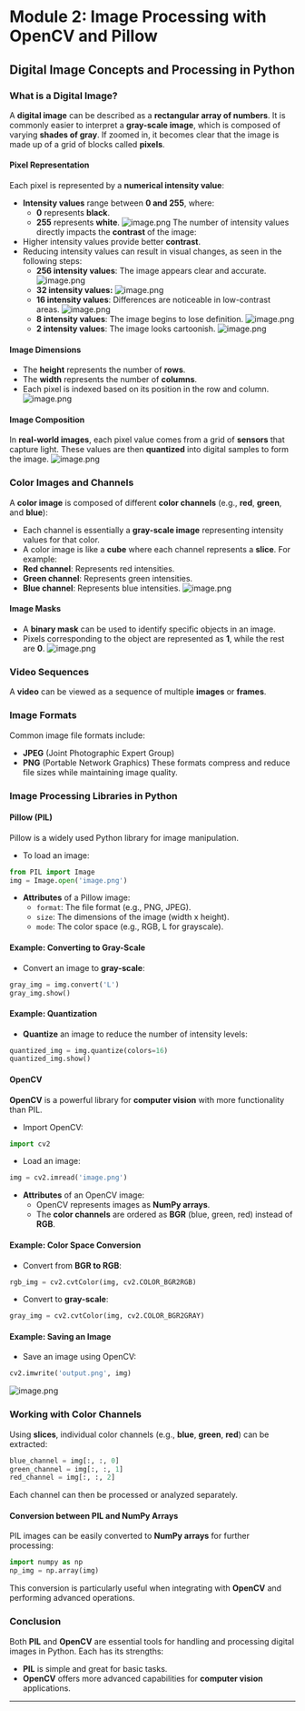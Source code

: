 

# Module 2: Image Processing with OpenCV and Pillow
## Digital Image Concepts and Processing in Python
### What is a Digital Image?
A **digital image** can be described as a **rectangular array of numbers**. It is commonly easier to interpret a **gray-scale image**, which is composed of varying **shades of gray**. If zoomed in, it becomes clear that the image is made up of a grid of blocks called **pixels**.
#### Pixel Representation
Each pixel is represented by a **numerical intensity value**:
- **Intensity values** range between **0 and 255**, where:
	- **0** represents **black**.
	- **255** represents **white**.
![image.png](https://prod-files-secure.s3.us-west-2.amazonaws.com/03e82b26-cccb-4906-bb56-adabcbdc0655/fa1bb4aa-313a-44c2-a7b3-7fa4a8432b08/image.png?X-Amz-Algorithm=AWS4-HMAC-SHA256&X-Amz-Content-Sha256=UNSIGNED-PAYLOAD&X-Amz-Credential=ASIAZI2LB466UXZSLHJH%2F20250202%2Fus-west-2%2Fs3%2Faws4_request&X-Amz-Date=20250202T051406Z&X-Amz-Expires=3600&X-Amz-Security-Token=IQoJb3JpZ2luX2VjENz%2F%2F%2F%2F%2F%2F%2F%2F%2F%2FwEaCXVzLXdlc3QtMiJGMEQCIEbyz2ZaSA9LzlEX6JRp8ribyUGHL1W40YvBfNE4%2BGTxAiBYYMisOecY6IejiJytI%2BsgE2zzf%2Be4m0%2BgGXVNLJChayqIBAjl%2F%2F%2F%2F%2F%2F%2F%2F%2F%2F8BEAAaDDYzNzQyMzE4MzgwNSIM2v76rxWLVzGSQm7fKtwDuoqhZU%2BEOCgFLiCN2Ue8xGeTtQ%2BZEsff23p%2Fg%2F4H0L3M5gK%2BXP%2BUXNXGuaXO0%2F5AWKmTG5UdSZHYcV0TO77esWdv9Ia2ijY%2BoGNFdqoNtMasK45IEodLrwpsQe5dI1UeHWwlLKj8L8LlJUsrhzf5ADZCkUoCS8PHyLduhtrd5AjwHoWnQCunFbm5w5XkHUDw5D4zaFWiID%2Fi5LO4HoIRUoRfSoemt8OE0lH93f4H6bbFUbWfhdRXSoFhUyjqQOtg%2FmYo8Q00%2Fdv8oIZQkUPRTqlx%2F8Nt9V1G6DWAXTpBxjVrV3ADJfZ%2BY212yzHaoRAMduy4HiuLqDiYhU3NfyFXwaQzYvDUQM5W2er%2BujgOhsEI1YWhbBfb7pHfNccB33Q4dFe4xVK4Wp6cqPoEF0FNR0Rj%2ByL2qQ6BLNSvx1KNictcZqkdhCs26hl1l200ec6%2BXeHreW%2FEYfxFYOfhuxPDEKFz2ivvQVPpmgBe1DCW%2BFtY4pC3svD2G%2FusuLLdCfxMHDTZOyWzABa%2FIfNU6lmptA9P7O6oL7Ix9m3pVGOdWn%2BbOj%2BHvGSZCNJ3%2F92IzeBBCTqE%2FsX8VhB5xq7WiekmSlTzpiDN61WqCeehjGwi10FRiCnNiAmNq8VJg4ww1%2BH7vAY6pgFORx%2BwGUxxAIK2tidQ8BW3N7gm0Cp1XEG9dyDCOG%2BwNib9d4nzPMjdleRQkcHcpwwIYXu1RDwrSEFMDNM8ndpehmLftvn60VQbq3H5LrmhHOdvmG%2FSlMwpQtlgiOCrhIrZi%2FrLZ9Er%2FoMG%2Fju4Cp9Ff4w3RHfPyg%2BEl3KZT%2B%2F7PUtx%2F9B9OFashJhxmBPZwk7Z8MOFout0DacvJ4IaPss3y7vsfyLi&X-Amz-Signature=d62a8b9c95ec1358277b602ff7293af763042bd6a6dbd783a6729ab266ec8e36&X-Amz-SignedHeaders=host&x-id=GetObject)
The number of intensity values directly impacts the **contrast** of the image:
- Higher intensity values provide better **contrast**.
- Reducing intensity values can result in visual changes, as seen in the following steps:
	- **256 intensity values**: The image appears clear and accurate.
![image.png](https://prod-files-secure.s3.us-west-2.amazonaws.com/03e82b26-cccb-4906-bb56-adabcbdc0655/0de7dfb4-99dc-4b87-8932-5165b3c3b775/image.png?X-Amz-Algorithm=AWS4-HMAC-SHA256&X-Amz-Content-Sha256=UNSIGNED-PAYLOAD&X-Amz-Credential=ASIAZI2LB4664E4AVGMJ%2F20250202%2Fus-west-2%2Fs3%2Faws4_request&X-Amz-Date=20250202T051406Z&X-Amz-Expires=3600&X-Amz-Security-Token=IQoJb3JpZ2luX2VjENz%2F%2F%2F%2F%2F%2F%2F%2F%2F%2FwEaCXVzLXdlc3QtMiJIMEYCIQCnuxPSmfxGlzD7JhL4vgqA1VlBNFjR1OoA5aRmPZTM2AIhAN5b%2FtY9lbpeF8l%2FWo8ikrw%2FB8GYjLxv8MQGnCz4IkenKogECOX%2F%2F%2F%2F%2F%2F%2F%2F%2F%2FwEQABoMNjM3NDIzMTgzODA1IgyZ4XonR2A4Q50F6jUq3AOyNoKsxoXOY0gH8nZultPwA6sBhwX5TUHrrSGsRfDMZ6t1gmwBYj1C4OR0wRbnBfK3CW5HzzIxOLQWPLFqsBtjWSAAIcL1muo1nXYanCb%2BnFhEpW%2FKJ6QoK%2BZKdfNOXwgjbNke%2FY%2BTALUCx99UOPv9tsmAQFkulDfMVrm%2Blu4nducVo0RNi%2FZQZWurYfdxCcTPEsPLJVswPnEUjA%2BbnBX1NDRnMj3zVM7CkEAp4BtZUu2n%2FyMhenvIwRpo5qbJtQhAxHFHR8Ntmf02XCKAiADISPD5OWGbV6zUfRhrONDKofaSUYI71dBCCSZ%2BmpOzlmThDHO4UQHMzFrZ87S%2F5ynaCtnDD8JNcVeiLHOteKIe0G%2FdvkEXfBjFrvdv7sv4LnuHs8rUuNRSQFMf5R4omRFEi1A03rSmu8Y8FRpwZRnXvIsR0nktG8aEd4dyIOA3iVvAPM%2BZm84ydMnc8Aiqty6cB6iSkI1fxgUUhK76G0%2B%2FkSm6ZLt%2FehUE8h3nWey%2FObBgNx%2BH0SuNWeWZ2%2FLG43FoY%2B0evpN2%2B1B6O0eXFduyV00YuJWfJcllWp%2FwuLtriz4uict0S6HI%2F%2BmfuuME2ZBlFpeiKO2DM4HXoNhsYXfW5ArZgrE4cbHlrz%2Bg9TCq4fu8BjqkAfPatA4KrY%2BmMdlzeuCHmPfD7EOYR%2Fr1N%2FoyDyAbVTISmFkzo1fpcpVpC2nlol7fsQut8hdsPXM1N6uTZpJ4QYMsSzQ8HGs1ZWNWVRIA0SlXSlIH3d74FJX7Ep%2BALEieIs%2BrXAuJl4F6vwM3a%2Fpw%2FAjjS6BWS%2Fv8cd%2F2pGCnrQSiGTsyOHPuQtKxDkdIFTdO0K0AUbdwdzRvZnTwUkQdhscf4%2B7I&X-Amz-Signature=dd434d9c26aa4f5f3e3557c5530e37d4d6f12c29030f12eaa63b705d3b1f0fc4&X-Amz-SignedHeaders=host&x-id=GetObject)
	- **32 intensity values:**
![image.png](https://prod-files-secure.s3.us-west-2.amazonaws.com/03e82b26-cccb-4906-bb56-adabcbdc0655/7eb81f08-b190-4c5a-ba2b-2a498a15b2c4/image.png?X-Amz-Algorithm=AWS4-HMAC-SHA256&X-Amz-Content-Sha256=UNSIGNED-PAYLOAD&X-Amz-Credential=ASIAZI2LB4664E4AVGMJ%2F20250202%2Fus-west-2%2Fs3%2Faws4_request&X-Amz-Date=20250202T051406Z&X-Amz-Expires=3600&X-Amz-Security-Token=IQoJb3JpZ2luX2VjENz%2F%2F%2F%2F%2F%2F%2F%2F%2F%2FwEaCXVzLXdlc3QtMiJIMEYCIQCnuxPSmfxGlzD7JhL4vgqA1VlBNFjR1OoA5aRmPZTM2AIhAN5b%2FtY9lbpeF8l%2FWo8ikrw%2FB8GYjLxv8MQGnCz4IkenKogECOX%2F%2F%2F%2F%2F%2F%2F%2F%2F%2FwEQABoMNjM3NDIzMTgzODA1IgyZ4XonR2A4Q50F6jUq3AOyNoKsxoXOY0gH8nZultPwA6sBhwX5TUHrrSGsRfDMZ6t1gmwBYj1C4OR0wRbnBfK3CW5HzzIxOLQWPLFqsBtjWSAAIcL1muo1nXYanCb%2BnFhEpW%2FKJ6QoK%2BZKdfNOXwgjbNke%2FY%2BTALUCx99UOPv9tsmAQFkulDfMVrm%2Blu4nducVo0RNi%2FZQZWurYfdxCcTPEsPLJVswPnEUjA%2BbnBX1NDRnMj3zVM7CkEAp4BtZUu2n%2FyMhenvIwRpo5qbJtQhAxHFHR8Ntmf02XCKAiADISPD5OWGbV6zUfRhrONDKofaSUYI71dBCCSZ%2BmpOzlmThDHO4UQHMzFrZ87S%2F5ynaCtnDD8JNcVeiLHOteKIe0G%2FdvkEXfBjFrvdv7sv4LnuHs8rUuNRSQFMf5R4omRFEi1A03rSmu8Y8FRpwZRnXvIsR0nktG8aEd4dyIOA3iVvAPM%2BZm84ydMnc8Aiqty6cB6iSkI1fxgUUhK76G0%2B%2FkSm6ZLt%2FehUE8h3nWey%2FObBgNx%2BH0SuNWeWZ2%2FLG43FoY%2B0evpN2%2B1B6O0eXFduyV00YuJWfJcllWp%2FwuLtriz4uict0S6HI%2F%2BmfuuME2ZBlFpeiKO2DM4HXoNhsYXfW5ArZgrE4cbHlrz%2Bg9TCq4fu8BjqkAfPatA4KrY%2BmMdlzeuCHmPfD7EOYR%2Fr1N%2FoyDyAbVTISmFkzo1fpcpVpC2nlol7fsQut8hdsPXM1N6uTZpJ4QYMsSzQ8HGs1ZWNWVRIA0SlXSlIH3d74FJX7Ep%2BALEieIs%2BrXAuJl4F6vwM3a%2Fpw%2FAjjS6BWS%2Fv8cd%2F2pGCnrQSiGTsyOHPuQtKxDkdIFTdO0K0AUbdwdzRvZnTwUkQdhscf4%2B7I&X-Amz-Signature=5769c88910dabf520ea67e8b752129ddbd53e2f980d91e8f0397a2cef19b42c5&X-Amz-SignedHeaders=host&x-id=GetObject)
	- **16 intensity values**: Differences are noticeable in low-contrast areas.
![image.png](https://prod-files-secure.s3.us-west-2.amazonaws.com/03e82b26-cccb-4906-bb56-adabcbdc0655/6bf56d44-9a14-4b7b-98c2-1f00b8630f0c/image.png?X-Amz-Algorithm=AWS4-HMAC-SHA256&X-Amz-Content-Sha256=UNSIGNED-PAYLOAD&X-Amz-Credential=ASIAZI2LB4664E4AVGMJ%2F20250202%2Fus-west-2%2Fs3%2Faws4_request&X-Amz-Date=20250202T051406Z&X-Amz-Expires=3600&X-Amz-Security-Token=IQoJb3JpZ2luX2VjENz%2F%2F%2F%2F%2F%2F%2F%2F%2F%2FwEaCXVzLXdlc3QtMiJIMEYCIQCnuxPSmfxGlzD7JhL4vgqA1VlBNFjR1OoA5aRmPZTM2AIhAN5b%2FtY9lbpeF8l%2FWo8ikrw%2FB8GYjLxv8MQGnCz4IkenKogECOX%2F%2F%2F%2F%2F%2F%2F%2F%2F%2FwEQABoMNjM3NDIzMTgzODA1IgyZ4XonR2A4Q50F6jUq3AOyNoKsxoXOY0gH8nZultPwA6sBhwX5TUHrrSGsRfDMZ6t1gmwBYj1C4OR0wRbnBfK3CW5HzzIxOLQWPLFqsBtjWSAAIcL1muo1nXYanCb%2BnFhEpW%2FKJ6QoK%2BZKdfNOXwgjbNke%2FY%2BTALUCx99UOPv9tsmAQFkulDfMVrm%2Blu4nducVo0RNi%2FZQZWurYfdxCcTPEsPLJVswPnEUjA%2BbnBX1NDRnMj3zVM7CkEAp4BtZUu2n%2FyMhenvIwRpo5qbJtQhAxHFHR8Ntmf02XCKAiADISPD5OWGbV6zUfRhrONDKofaSUYI71dBCCSZ%2BmpOzlmThDHO4UQHMzFrZ87S%2F5ynaCtnDD8JNcVeiLHOteKIe0G%2FdvkEXfBjFrvdv7sv4LnuHs8rUuNRSQFMf5R4omRFEi1A03rSmu8Y8FRpwZRnXvIsR0nktG8aEd4dyIOA3iVvAPM%2BZm84ydMnc8Aiqty6cB6iSkI1fxgUUhK76G0%2B%2FkSm6ZLt%2FehUE8h3nWey%2FObBgNx%2BH0SuNWeWZ2%2FLG43FoY%2B0evpN2%2B1B6O0eXFduyV00YuJWfJcllWp%2FwuLtriz4uict0S6HI%2F%2BmfuuME2ZBlFpeiKO2DM4HXoNhsYXfW5ArZgrE4cbHlrz%2Bg9TCq4fu8BjqkAfPatA4KrY%2BmMdlzeuCHmPfD7EOYR%2Fr1N%2FoyDyAbVTISmFkzo1fpcpVpC2nlol7fsQut8hdsPXM1N6uTZpJ4QYMsSzQ8HGs1ZWNWVRIA0SlXSlIH3d74FJX7Ep%2BALEieIs%2BrXAuJl4F6vwM3a%2Fpw%2FAjjS6BWS%2Fv8cd%2F2pGCnrQSiGTsyOHPuQtKxDkdIFTdO0K0AUbdwdzRvZnTwUkQdhscf4%2B7I&X-Amz-Signature=91834d6588384bdaad962a6eeddc2ac11b3772de52a8aa28a3e06a4e441f4c68&X-Amz-SignedHeaders=host&x-id=GetObject)
	- **8 intensity values**: The image begins to lose definition.
![image.png](https://prod-files-secure.s3.us-west-2.amazonaws.com/03e82b26-cccb-4906-bb56-adabcbdc0655/cca05878-ca1a-43e0-8bec-1d146756f9ae/image.png?X-Amz-Algorithm=AWS4-HMAC-SHA256&X-Amz-Content-Sha256=UNSIGNED-PAYLOAD&X-Amz-Credential=ASIAZI2LB4664E4AVGMJ%2F20250202%2Fus-west-2%2Fs3%2Faws4_request&X-Amz-Date=20250202T051406Z&X-Amz-Expires=3600&X-Amz-Security-Token=IQoJb3JpZ2luX2VjENz%2F%2F%2F%2F%2F%2F%2F%2F%2F%2FwEaCXVzLXdlc3QtMiJIMEYCIQCnuxPSmfxGlzD7JhL4vgqA1VlBNFjR1OoA5aRmPZTM2AIhAN5b%2FtY9lbpeF8l%2FWo8ikrw%2FB8GYjLxv8MQGnCz4IkenKogECOX%2F%2F%2F%2F%2F%2F%2F%2F%2F%2FwEQABoMNjM3NDIzMTgzODA1IgyZ4XonR2A4Q50F6jUq3AOyNoKsxoXOY0gH8nZultPwA6sBhwX5TUHrrSGsRfDMZ6t1gmwBYj1C4OR0wRbnBfK3CW5HzzIxOLQWPLFqsBtjWSAAIcL1muo1nXYanCb%2BnFhEpW%2FKJ6QoK%2BZKdfNOXwgjbNke%2FY%2BTALUCx99UOPv9tsmAQFkulDfMVrm%2Blu4nducVo0RNi%2FZQZWurYfdxCcTPEsPLJVswPnEUjA%2BbnBX1NDRnMj3zVM7CkEAp4BtZUu2n%2FyMhenvIwRpo5qbJtQhAxHFHR8Ntmf02XCKAiADISPD5OWGbV6zUfRhrONDKofaSUYI71dBCCSZ%2BmpOzlmThDHO4UQHMzFrZ87S%2F5ynaCtnDD8JNcVeiLHOteKIe0G%2FdvkEXfBjFrvdv7sv4LnuHs8rUuNRSQFMf5R4omRFEi1A03rSmu8Y8FRpwZRnXvIsR0nktG8aEd4dyIOA3iVvAPM%2BZm84ydMnc8Aiqty6cB6iSkI1fxgUUhK76G0%2B%2FkSm6ZLt%2FehUE8h3nWey%2FObBgNx%2BH0SuNWeWZ2%2FLG43FoY%2B0evpN2%2B1B6O0eXFduyV00YuJWfJcllWp%2FwuLtriz4uict0S6HI%2F%2BmfuuME2ZBlFpeiKO2DM4HXoNhsYXfW5ArZgrE4cbHlrz%2Bg9TCq4fu8BjqkAfPatA4KrY%2BmMdlzeuCHmPfD7EOYR%2Fr1N%2FoyDyAbVTISmFkzo1fpcpVpC2nlol7fsQut8hdsPXM1N6uTZpJ4QYMsSzQ8HGs1ZWNWVRIA0SlXSlIH3d74FJX7Ep%2BALEieIs%2BrXAuJl4F6vwM3a%2Fpw%2FAjjS6BWS%2Fv8cd%2F2pGCnrQSiGTsyOHPuQtKxDkdIFTdO0K0AUbdwdzRvZnTwUkQdhscf4%2B7I&X-Amz-Signature=cfb55d3cd9e625391844268632a35c0c43319870f47c33966706a7fbaf9ff562&X-Amz-SignedHeaders=host&x-id=GetObject)
	- **2 intensity values**: The image looks cartoonish.
![image.png](https://prod-files-secure.s3.us-west-2.amazonaws.com/03e82b26-cccb-4906-bb56-adabcbdc0655/12da64d7-6b97-44e0-bc2c-52b9c47ce212/image.png?X-Amz-Algorithm=AWS4-HMAC-SHA256&X-Amz-Content-Sha256=UNSIGNED-PAYLOAD&X-Amz-Credential=ASIAZI2LB4664E4AVGMJ%2F20250202%2Fus-west-2%2Fs3%2Faws4_request&X-Amz-Date=20250202T051406Z&X-Amz-Expires=3600&X-Amz-Security-Token=IQoJb3JpZ2luX2VjENz%2F%2F%2F%2F%2F%2F%2F%2F%2F%2FwEaCXVzLXdlc3QtMiJIMEYCIQCnuxPSmfxGlzD7JhL4vgqA1VlBNFjR1OoA5aRmPZTM2AIhAN5b%2FtY9lbpeF8l%2FWo8ikrw%2FB8GYjLxv8MQGnCz4IkenKogECOX%2F%2F%2F%2F%2F%2F%2F%2F%2F%2FwEQABoMNjM3NDIzMTgzODA1IgyZ4XonR2A4Q50F6jUq3AOyNoKsxoXOY0gH8nZultPwA6sBhwX5TUHrrSGsRfDMZ6t1gmwBYj1C4OR0wRbnBfK3CW5HzzIxOLQWPLFqsBtjWSAAIcL1muo1nXYanCb%2BnFhEpW%2FKJ6QoK%2BZKdfNOXwgjbNke%2FY%2BTALUCx99UOPv9tsmAQFkulDfMVrm%2Blu4nducVo0RNi%2FZQZWurYfdxCcTPEsPLJVswPnEUjA%2BbnBX1NDRnMj3zVM7CkEAp4BtZUu2n%2FyMhenvIwRpo5qbJtQhAxHFHR8Ntmf02XCKAiADISPD5OWGbV6zUfRhrONDKofaSUYI71dBCCSZ%2BmpOzlmThDHO4UQHMzFrZ87S%2F5ynaCtnDD8JNcVeiLHOteKIe0G%2FdvkEXfBjFrvdv7sv4LnuHs8rUuNRSQFMf5R4omRFEi1A03rSmu8Y8FRpwZRnXvIsR0nktG8aEd4dyIOA3iVvAPM%2BZm84ydMnc8Aiqty6cB6iSkI1fxgUUhK76G0%2B%2FkSm6ZLt%2FehUE8h3nWey%2FObBgNx%2BH0SuNWeWZ2%2FLG43FoY%2B0evpN2%2B1B6O0eXFduyV00YuJWfJcllWp%2FwuLtriz4uict0S6HI%2F%2BmfuuME2ZBlFpeiKO2DM4HXoNhsYXfW5ArZgrE4cbHlrz%2Bg9TCq4fu8BjqkAfPatA4KrY%2BmMdlzeuCHmPfD7EOYR%2Fr1N%2FoyDyAbVTISmFkzo1fpcpVpC2nlol7fsQut8hdsPXM1N6uTZpJ4QYMsSzQ8HGs1ZWNWVRIA0SlXSlIH3d74FJX7Ep%2BALEieIs%2BrXAuJl4F6vwM3a%2Fpw%2FAjjS6BWS%2Fv8cd%2F2pGCnrQSiGTsyOHPuQtKxDkdIFTdO0K0AUbdwdzRvZnTwUkQdhscf4%2B7I&X-Amz-Signature=eca458b4413cf1256ccc7ae3c57047a7af5381b81f0e1de486c706f536d249ad&X-Amz-SignedHeaders=host&x-id=GetObject)
#### Image Dimensions
- The **height** represents the number of **rows**.
- The **width** represents the number of **columns**.
- Each pixel is indexed based on its position in the row and column.
![image.png](https://prod-files-secure.s3.us-west-2.amazonaws.com/03e82b26-cccb-4906-bb56-adabcbdc0655/ff056335-e79e-4491-b508-30cd45b6c194/image.png?X-Amz-Algorithm=AWS4-HMAC-SHA256&X-Amz-Content-Sha256=UNSIGNED-PAYLOAD&X-Amz-Credential=ASIAZI2LB466UXZSLHJH%2F20250202%2Fus-west-2%2Fs3%2Faws4_request&X-Amz-Date=20250202T051406Z&X-Amz-Expires=3600&X-Amz-Security-Token=IQoJb3JpZ2luX2VjENz%2F%2F%2F%2F%2F%2F%2F%2F%2F%2FwEaCXVzLXdlc3QtMiJGMEQCIEbyz2ZaSA9LzlEX6JRp8ribyUGHL1W40YvBfNE4%2BGTxAiBYYMisOecY6IejiJytI%2BsgE2zzf%2Be4m0%2BgGXVNLJChayqIBAjl%2F%2F%2F%2F%2F%2F%2F%2F%2F%2F8BEAAaDDYzNzQyMzE4MzgwNSIM2v76rxWLVzGSQm7fKtwDuoqhZU%2BEOCgFLiCN2Ue8xGeTtQ%2BZEsff23p%2Fg%2F4H0L3M5gK%2BXP%2BUXNXGuaXO0%2F5AWKmTG5UdSZHYcV0TO77esWdv9Ia2ijY%2BoGNFdqoNtMasK45IEodLrwpsQe5dI1UeHWwlLKj8L8LlJUsrhzf5ADZCkUoCS8PHyLduhtrd5AjwHoWnQCunFbm5w5XkHUDw5D4zaFWiID%2Fi5LO4HoIRUoRfSoemt8OE0lH93f4H6bbFUbWfhdRXSoFhUyjqQOtg%2FmYo8Q00%2Fdv8oIZQkUPRTqlx%2F8Nt9V1G6DWAXTpBxjVrV3ADJfZ%2BY212yzHaoRAMduy4HiuLqDiYhU3NfyFXwaQzYvDUQM5W2er%2BujgOhsEI1YWhbBfb7pHfNccB33Q4dFe4xVK4Wp6cqPoEF0FNR0Rj%2ByL2qQ6BLNSvx1KNictcZqkdhCs26hl1l200ec6%2BXeHreW%2FEYfxFYOfhuxPDEKFz2ivvQVPpmgBe1DCW%2BFtY4pC3svD2G%2FusuLLdCfxMHDTZOyWzABa%2FIfNU6lmptA9P7O6oL7Ix9m3pVGOdWn%2BbOj%2BHvGSZCNJ3%2F92IzeBBCTqE%2FsX8VhB5xq7WiekmSlTzpiDN61WqCeehjGwi10FRiCnNiAmNq8VJg4ww1%2BH7vAY6pgFORx%2BwGUxxAIK2tidQ8BW3N7gm0Cp1XEG9dyDCOG%2BwNib9d4nzPMjdleRQkcHcpwwIYXu1RDwrSEFMDNM8ndpehmLftvn60VQbq3H5LrmhHOdvmG%2FSlMwpQtlgiOCrhIrZi%2FrLZ9Er%2FoMG%2Fju4Cp9Ff4w3RHfPyg%2BEl3KZT%2B%2F7PUtx%2F9B9OFashJhxmBPZwk7Z8MOFout0DacvJ4IaPss3y7vsfyLi&X-Amz-Signature=a4f4479c5770c610a2c83fcdde196626d9cf29ae8aeff5af334279e451e02cb9&X-Amz-SignedHeaders=host&x-id=GetObject)
#### Image Composition
In **real-world images**, each pixel value comes from a grid of **sensors** that capture light. These values are then **quantized** into digital samples to form the image.
![image.png](https://prod-files-secure.s3.us-west-2.amazonaws.com/03e82b26-cccb-4906-bb56-adabcbdc0655/0c721ea0-409b-4d32-b630-a00d6f170d18/image.png?X-Amz-Algorithm=AWS4-HMAC-SHA256&X-Amz-Content-Sha256=UNSIGNED-PAYLOAD&X-Amz-Credential=ASIAZI2LB466UXZSLHJH%2F20250202%2Fus-west-2%2Fs3%2Faws4_request&X-Amz-Date=20250202T051406Z&X-Amz-Expires=3600&X-Amz-Security-Token=IQoJb3JpZ2luX2VjENz%2F%2F%2F%2F%2F%2F%2F%2F%2F%2FwEaCXVzLXdlc3QtMiJGMEQCIEbyz2ZaSA9LzlEX6JRp8ribyUGHL1W40YvBfNE4%2BGTxAiBYYMisOecY6IejiJytI%2BsgE2zzf%2Be4m0%2BgGXVNLJChayqIBAjl%2F%2F%2F%2F%2F%2F%2F%2F%2F%2F8BEAAaDDYzNzQyMzE4MzgwNSIM2v76rxWLVzGSQm7fKtwDuoqhZU%2BEOCgFLiCN2Ue8xGeTtQ%2BZEsff23p%2Fg%2F4H0L3M5gK%2BXP%2BUXNXGuaXO0%2F5AWKmTG5UdSZHYcV0TO77esWdv9Ia2ijY%2BoGNFdqoNtMasK45IEodLrwpsQe5dI1UeHWwlLKj8L8LlJUsrhzf5ADZCkUoCS8PHyLduhtrd5AjwHoWnQCunFbm5w5XkHUDw5D4zaFWiID%2Fi5LO4HoIRUoRfSoemt8OE0lH93f4H6bbFUbWfhdRXSoFhUyjqQOtg%2FmYo8Q00%2Fdv8oIZQkUPRTqlx%2F8Nt9V1G6DWAXTpBxjVrV3ADJfZ%2BY212yzHaoRAMduy4HiuLqDiYhU3NfyFXwaQzYvDUQM5W2er%2BujgOhsEI1YWhbBfb7pHfNccB33Q4dFe4xVK4Wp6cqPoEF0FNR0Rj%2ByL2qQ6BLNSvx1KNictcZqkdhCs26hl1l200ec6%2BXeHreW%2FEYfxFYOfhuxPDEKFz2ivvQVPpmgBe1DCW%2BFtY4pC3svD2G%2FusuLLdCfxMHDTZOyWzABa%2FIfNU6lmptA9P7O6oL7Ix9m3pVGOdWn%2BbOj%2BHvGSZCNJ3%2F92IzeBBCTqE%2FsX8VhB5xq7WiekmSlTzpiDN61WqCeehjGwi10FRiCnNiAmNq8VJg4ww1%2BH7vAY6pgFORx%2BwGUxxAIK2tidQ8BW3N7gm0Cp1XEG9dyDCOG%2BwNib9d4nzPMjdleRQkcHcpwwIYXu1RDwrSEFMDNM8ndpehmLftvn60VQbq3H5LrmhHOdvmG%2FSlMwpQtlgiOCrhIrZi%2FrLZ9Er%2FoMG%2Fju4Cp9Ff4w3RHfPyg%2BEl3KZT%2B%2F7PUtx%2F9B9OFashJhxmBPZwk7Z8MOFout0DacvJ4IaPss3y7vsfyLi&X-Amz-Signature=dd6742b1746528681be0d1ac7e25ac638f87c416d59239d3cfa1ac4fcde7a7c8&X-Amz-SignedHeaders=host&x-id=GetObject)
### Color Images and Channels
A **color image** is composed of different **color channels** (e.g., **red**, **green**, and **blue**):
- Each channel is essentially a **gray-scale image** representing intensity values for that color.
- A color image is like a **cube** where each channel represents a **slice**.
For example:
- **Red channel**: Represents red intensities.
- **Green channel**: Represents green intensities.
- **Blue channel**: Represents blue intensities.
![image.png](https://prod-files-secure.s3.us-west-2.amazonaws.com/03e82b26-cccb-4906-bb56-adabcbdc0655/c0cc17c9-842f-413f-82e8-f3f44278cf74/image.png?X-Amz-Algorithm=AWS4-HMAC-SHA256&X-Amz-Content-Sha256=UNSIGNED-PAYLOAD&X-Amz-Credential=ASIAZI2LB466UXZSLHJH%2F20250202%2Fus-west-2%2Fs3%2Faws4_request&X-Amz-Date=20250202T051406Z&X-Amz-Expires=3600&X-Amz-Security-Token=IQoJb3JpZ2luX2VjENz%2F%2F%2F%2F%2F%2F%2F%2F%2F%2FwEaCXVzLXdlc3QtMiJGMEQCIEbyz2ZaSA9LzlEX6JRp8ribyUGHL1W40YvBfNE4%2BGTxAiBYYMisOecY6IejiJytI%2BsgE2zzf%2Be4m0%2BgGXVNLJChayqIBAjl%2F%2F%2F%2F%2F%2F%2F%2F%2F%2F8BEAAaDDYzNzQyMzE4MzgwNSIM2v76rxWLVzGSQm7fKtwDuoqhZU%2BEOCgFLiCN2Ue8xGeTtQ%2BZEsff23p%2Fg%2F4H0L3M5gK%2BXP%2BUXNXGuaXO0%2F5AWKmTG5UdSZHYcV0TO77esWdv9Ia2ijY%2BoGNFdqoNtMasK45IEodLrwpsQe5dI1UeHWwlLKj8L8LlJUsrhzf5ADZCkUoCS8PHyLduhtrd5AjwHoWnQCunFbm5w5XkHUDw5D4zaFWiID%2Fi5LO4HoIRUoRfSoemt8OE0lH93f4H6bbFUbWfhdRXSoFhUyjqQOtg%2FmYo8Q00%2Fdv8oIZQkUPRTqlx%2F8Nt9V1G6DWAXTpBxjVrV3ADJfZ%2BY212yzHaoRAMduy4HiuLqDiYhU3NfyFXwaQzYvDUQM5W2er%2BujgOhsEI1YWhbBfb7pHfNccB33Q4dFe4xVK4Wp6cqPoEF0FNR0Rj%2ByL2qQ6BLNSvx1KNictcZqkdhCs26hl1l200ec6%2BXeHreW%2FEYfxFYOfhuxPDEKFz2ivvQVPpmgBe1DCW%2BFtY4pC3svD2G%2FusuLLdCfxMHDTZOyWzABa%2FIfNU6lmptA9P7O6oL7Ix9m3pVGOdWn%2BbOj%2BHvGSZCNJ3%2F92IzeBBCTqE%2FsX8VhB5xq7WiekmSlTzpiDN61WqCeehjGwi10FRiCnNiAmNq8VJg4ww1%2BH7vAY6pgFORx%2BwGUxxAIK2tidQ8BW3N7gm0Cp1XEG9dyDCOG%2BwNib9d4nzPMjdleRQkcHcpwwIYXu1RDwrSEFMDNM8ndpehmLftvn60VQbq3H5LrmhHOdvmG%2FSlMwpQtlgiOCrhIrZi%2FrLZ9Er%2FoMG%2Fju4Cp9Ff4w3RHfPyg%2BEl3KZT%2B%2F7PUtx%2F9B9OFashJhxmBPZwk7Z8MOFout0DacvJ4IaPss3y7vsfyLi&X-Amz-Signature=9438f14096b4d74f5144643d187f4f9222367cd8187dcf7de404b28a318827e6&X-Amz-SignedHeaders=host&x-id=GetObject)
#### Image Masks
- A **binary mask** can be used to identify specific objects in an image.
- Pixels corresponding to the object are represented as **1**, while the rest are **0**.
![image.png](https://prod-files-secure.s3.us-west-2.amazonaws.com/03e82b26-cccb-4906-bb56-adabcbdc0655/667eab4d-d19d-4618-81d0-663b6beb002c/image.png?X-Amz-Algorithm=AWS4-HMAC-SHA256&X-Amz-Content-Sha256=UNSIGNED-PAYLOAD&X-Amz-Credential=ASIAZI2LB466UXZSLHJH%2F20250202%2Fus-west-2%2Fs3%2Faws4_request&X-Amz-Date=20250202T051406Z&X-Amz-Expires=3600&X-Amz-Security-Token=IQoJb3JpZ2luX2VjENz%2F%2F%2F%2F%2F%2F%2F%2F%2F%2FwEaCXVzLXdlc3QtMiJGMEQCIEbyz2ZaSA9LzlEX6JRp8ribyUGHL1W40YvBfNE4%2BGTxAiBYYMisOecY6IejiJytI%2BsgE2zzf%2Be4m0%2BgGXVNLJChayqIBAjl%2F%2F%2F%2F%2F%2F%2F%2F%2F%2F8BEAAaDDYzNzQyMzE4MzgwNSIM2v76rxWLVzGSQm7fKtwDuoqhZU%2BEOCgFLiCN2Ue8xGeTtQ%2BZEsff23p%2Fg%2F4H0L3M5gK%2BXP%2BUXNXGuaXO0%2F5AWKmTG5UdSZHYcV0TO77esWdv9Ia2ijY%2BoGNFdqoNtMasK45IEodLrwpsQe5dI1UeHWwlLKj8L8LlJUsrhzf5ADZCkUoCS8PHyLduhtrd5AjwHoWnQCunFbm5w5XkHUDw5D4zaFWiID%2Fi5LO4HoIRUoRfSoemt8OE0lH93f4H6bbFUbWfhdRXSoFhUyjqQOtg%2FmYo8Q00%2Fdv8oIZQkUPRTqlx%2F8Nt9V1G6DWAXTpBxjVrV3ADJfZ%2BY212yzHaoRAMduy4HiuLqDiYhU3NfyFXwaQzYvDUQM5W2er%2BujgOhsEI1YWhbBfb7pHfNccB33Q4dFe4xVK4Wp6cqPoEF0FNR0Rj%2ByL2qQ6BLNSvx1KNictcZqkdhCs26hl1l200ec6%2BXeHreW%2FEYfxFYOfhuxPDEKFz2ivvQVPpmgBe1DCW%2BFtY4pC3svD2G%2FusuLLdCfxMHDTZOyWzABa%2FIfNU6lmptA9P7O6oL7Ix9m3pVGOdWn%2BbOj%2BHvGSZCNJ3%2F92IzeBBCTqE%2FsX8VhB5xq7WiekmSlTzpiDN61WqCeehjGwi10FRiCnNiAmNq8VJg4ww1%2BH7vAY6pgFORx%2BwGUxxAIK2tidQ8BW3N7gm0Cp1XEG9dyDCOG%2BwNib9d4nzPMjdleRQkcHcpwwIYXu1RDwrSEFMDNM8ndpehmLftvn60VQbq3H5LrmhHOdvmG%2FSlMwpQtlgiOCrhIrZi%2FrLZ9Er%2FoMG%2Fju4Cp9Ff4w3RHfPyg%2BEl3KZT%2B%2F7PUtx%2F9B9OFashJhxmBPZwk7Z8MOFout0DacvJ4IaPss3y7vsfyLi&X-Amz-Signature=f84959caf39edef568a6348aa52fdd1f59ac2b8f84570f4d2322441df480adc0&X-Amz-SignedHeaders=host&x-id=GetObject)
### Video Sequences
A **video** can be viewed as a sequence of multiple **images** or **frames**.
### Image Formats
Common image file formats include:
- **JPEG** (Joint Photographic Expert Group)
- **PNG** (Portable Network Graphics)
These formats compress and reduce file sizes while maintaining image quality.
### Image Processing Libraries in Python
#### Pillow (PIL)
Pillow is a widely used Python library for image manipulation.
- To load an image:
```python
from PIL import Image
img = Image.open('image.png')
```
- **Attributes** of a Pillow image:
	- `format`: The file format (e.g., PNG, JPEG).
	- `size`: The dimensions of the image (width x height).
	- `mode`: The color space (e.g., RGB, L for grayscale).
#### Example: Converting to Gray-Scale
- Convert an image to **gray-scale**:
```python
gray_img = img.convert('L')
gray_img.show()
```
#### Example: Quantization
- **Quantize** an image to reduce the number of intensity levels:
```python
quantized_img = img.quantize(colors=16)
quantized_img.show()
```
#### OpenCV
**OpenCV** is a powerful library for **computer vision** with more functionality than PIL.
- Import OpenCV:
```python
import cv2
```
- Load an image:
```python
img = cv2.imread('image.png')
```
- **Attributes** of an OpenCV image:
	- OpenCV represents images as **NumPy arrays**.
	- The **color channels** are ordered as **BGR** (blue, green, red) instead of **RGB**.
#### Example: Color Space Conversion
- Convert from **BGR to RGB**:
```python
rgb_img = cv2.cvtColor(img, cv2.COLOR_BGR2RGB)
```
- Convert to **gray-scale**:
```python
gray_img = cv2.cvtColor(img, cv2.COLOR_BGR2GRAY)
```
#### Example: Saving an Image
- Save an image using OpenCV:
```python
cv2.imwrite('output.png', img)
```
![image.png](https://prod-files-secure.s3.us-west-2.amazonaws.com/03e82b26-cccb-4906-bb56-adabcbdc0655/25fcc977-54ea-484c-997e-9b6bd016f347/image.png?X-Amz-Algorithm=AWS4-HMAC-SHA256&X-Amz-Content-Sha256=UNSIGNED-PAYLOAD&X-Amz-Credential=ASIAZI2LB466UXZSLHJH%2F20250202%2Fus-west-2%2Fs3%2Faws4_request&X-Amz-Date=20250202T051406Z&X-Amz-Expires=3600&X-Amz-Security-Token=IQoJb3JpZ2luX2VjENz%2F%2F%2F%2F%2F%2F%2F%2F%2F%2FwEaCXVzLXdlc3QtMiJGMEQCIEbyz2ZaSA9LzlEX6JRp8ribyUGHL1W40YvBfNE4%2BGTxAiBYYMisOecY6IejiJytI%2BsgE2zzf%2Be4m0%2BgGXVNLJChayqIBAjl%2F%2F%2F%2F%2F%2F%2F%2F%2F%2F8BEAAaDDYzNzQyMzE4MzgwNSIM2v76rxWLVzGSQm7fKtwDuoqhZU%2BEOCgFLiCN2Ue8xGeTtQ%2BZEsff23p%2Fg%2F4H0L3M5gK%2BXP%2BUXNXGuaXO0%2F5AWKmTG5UdSZHYcV0TO77esWdv9Ia2ijY%2BoGNFdqoNtMasK45IEodLrwpsQe5dI1UeHWwlLKj8L8LlJUsrhzf5ADZCkUoCS8PHyLduhtrd5AjwHoWnQCunFbm5w5XkHUDw5D4zaFWiID%2Fi5LO4HoIRUoRfSoemt8OE0lH93f4H6bbFUbWfhdRXSoFhUyjqQOtg%2FmYo8Q00%2Fdv8oIZQkUPRTqlx%2F8Nt9V1G6DWAXTpBxjVrV3ADJfZ%2BY212yzHaoRAMduy4HiuLqDiYhU3NfyFXwaQzYvDUQM5W2er%2BujgOhsEI1YWhbBfb7pHfNccB33Q4dFe4xVK4Wp6cqPoEF0FNR0Rj%2ByL2qQ6BLNSvx1KNictcZqkdhCs26hl1l200ec6%2BXeHreW%2FEYfxFYOfhuxPDEKFz2ivvQVPpmgBe1DCW%2BFtY4pC3svD2G%2FusuLLdCfxMHDTZOyWzABa%2FIfNU6lmptA9P7O6oL7Ix9m3pVGOdWn%2BbOj%2BHvGSZCNJ3%2F92IzeBBCTqE%2FsX8VhB5xq7WiekmSlTzpiDN61WqCeehjGwi10FRiCnNiAmNq8VJg4ww1%2BH7vAY6pgFORx%2BwGUxxAIK2tidQ8BW3N7gm0Cp1XEG9dyDCOG%2BwNib9d4nzPMjdleRQkcHcpwwIYXu1RDwrSEFMDNM8ndpehmLftvn60VQbq3H5LrmhHOdvmG%2FSlMwpQtlgiOCrhIrZi%2FrLZ9Er%2FoMG%2Fju4Cp9Ff4w3RHfPyg%2BEl3KZT%2B%2F7PUtx%2F9B9OFashJhxmBPZwk7Z8MOFout0DacvJ4IaPss3y7vsfyLi&X-Amz-Signature=e9ade1489c6b500335f0ba2fec3f6a676f7a9e047fc4102ab8e87073447e89bd&X-Amz-SignedHeaders=host&x-id=GetObject)
### Working with Color Channels
Using **slices**, individual color channels (e.g., **blue**, **green**, **red**) can be extracted:
```python
blue_channel = img[:, :, 0]
green_channel = img[:, :, 1]
red_channel = img[:, :, 2]
```
Each channel can then be processed or analyzed separately.
#### Conversion between PIL and NumPy Arrays
PIL images can be easily converted to **NumPy arrays** for further processing:
```python
import numpy as np
np_img = np.array(img)
```
This conversion is particularly useful when integrating with **OpenCV** and performing advanced operations.
### Conclusion
Both **PIL** and **OpenCV** are essential tools for handling and processing digital images in Python. Each has its strengths:
- **PIL** is simple and great for basic tasks.
- **OpenCV** offers more advanced capabilities for **computer vision** applications.
___


